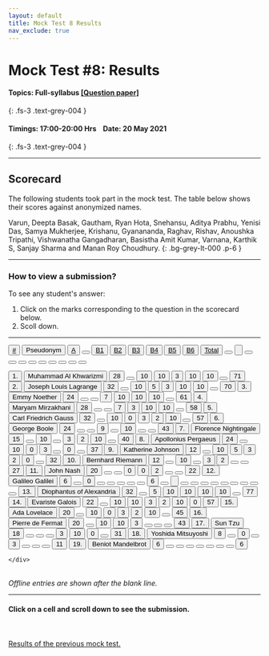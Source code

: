 ```yaml
---
layout: default
title: Mock Test 8 Results
nav_exclude: true
---
```



#  Mock Test #8: Results

#### Topics: Full-syllabus  [[Question paper]](/docs/mock_test/008_may_20_full)
{: .fs-3 .text-grey-004 }


#### Timings: 17:00-20:00 Hrs &nbsp;&nbsp;  Date: 20 May 2021
{: .fs-3 .text-grey-004 }

---


## Scorecard


The following students took part in the mock test. The table below shows their scores against anonymized names.



Varun, Deepta Basak, Gautham, Ryan Hota,  Snehansu,  Aditya Prabhu,  Yenisi Das,  Samya Mukherjee,
Krishanu,  Gyanananda,  Raghav,  Rishav,  Anoushka Tripathi,  Vishwanatha Gangadharan,  Basistha Amit Kumar,
Varnana,  Karthik S, Sanjay Sharma and Manan Roy Choudhury.
{: .bg-grey-lt-000 .p-6 }


---

### How to view a submission?

To see any student's answer:

1. Click on the marks corresponding to the question in the scorecard below.
2. Scoll down.


---

  <div class="markpalette">
      <div class="markpalette-keys">

<button class="markbutton white"><u>#</u></button>
<input type="button" class="markbutton white" value="Pseudonym"/>
<button class="markbutton white"><u>A</u></button>
<button class="markbutton white"></button>
<button class="markbutton white"><u>B1</u></button>
<button class="markbutton white"><u>B2</u></button>
<button class="markbutton white"><u>B3</u></button>
<button class="markbutton white"><u>B4</u></button>
<button class="markbutton white"><u>B5</u></button>
<button class="markbutton white"><u>B6</u></button>
<button class="markbutton white"><u>Total</u></button>
<button class="markbutton white"></button>
<input type="button" class="markbutton white" value=""/>
<button class="markbutton white" ></button>
<button class="markbutton white"></button>
<button class="markbutton white"></button>
<button class="markbutton white"></button>
<button class="markbutton white"></button>
<button class="markbutton white"></button>
<button class="markbutton white"></button>
<button class="markbutton white"></button>
<button class="markbutton white"></button>



<button class="markbutton rank">1. </button>
<input type="button" class="markbutton white" value="Muhammad Al Khwarizmi"/>
<button class="markbutton blank" onclick = "markdisplay('Muhammad_Al_Khwarizmi/PartA',8)">28</button>
<button class="button white"></button>
<button class="markbutton right" onclick = "markdisplay('Muhammad_Al_Khwarizmi/B1',8)">10</button>
<button class="markbutton right" onclick = "markdisplay('Muhammad_Al_Khwarizmi/B2',8)">10</button>
<button class="markbutton wrong" onclick = "markdisplay('Muhammad_Al_Khwarizmi/B3',8)">3</button>
<button class="markbutton right" onclick = "markdisplay('Muhammad_Al_Khwarizmi/B4',8)">10</button>
<button class="markbutton right" onclick = "markdisplay('Muhammad_Al_Khwarizmi/B5',8)">10</button>
<button class="button blank"></button>
<button class="markbutton total">71</button>
<button class="markbutton rank">2. </button>
<input type="button" class="markbutton white" value="Joseph Louis Lagrange"/>
<button class="markbutton blank" onclick = "markdisplay('Joseph_Louis_Lagrange/PartA',8)">32</button>
<button class="button white"></button>
<button class="markbutton right" onclick = "markdisplay('Joseph_Louis_Lagrange/B1',8)">10</button>
<button class="markbutton right" onclick = "markdisplay('Joseph_Louis_Lagrange/B2',8)">5</button>
<button class="markbutton wrong" onclick = "markdisplay('Joseph_Louis_Lagrange/B3',8)">3</button>
<button class="markbutton right" onclick = "markdisplay('Joseph_Louis_Lagrange/B4',8)">10</button>
<button class="markbutton right" onclick = "markdisplay('Joseph_Louis_Lagrange/B5',8)">10</button>
<button class="button blank"></button>
<button class="markbutton total">70</button>
<button class="markbutton rank">3. </button>
<input type="button" class="markbutton white" value="Emmy Noether"/>
<button class="markbutton blank" onclick = "markdisplay('Emmy_Noether/PartA',8)">24</button>
<button class="button white"></button>
<button class="button blank"></button>
<button class="markbutton right" onclick = "markdisplay('Emmy_Noether/B2',8)">7</button>
<button class="markbutton right" onclick = "markdisplay('Emmy_Noether/B3',8)">10</button>
<button class="markbutton right" onclick = "markdisplay('Emmy_Noether/B4',8)">10</button>
<button class="markbutton right" onclick = "markdisplay('Emmy_Noether/B5',8)">10</button>
<button class="button blank"></button>
<button class="markbutton total">61</button>
<button class="markbutton rank">4. </button>
<input type="button" class="markbutton white" value="Maryam Mirzakhani"/>
<button class="markbutton blank" onclick = "markdisplay('Maryam_Mirzakhani/PartA',8)">28</button>
<button class="button white"></button>
<button class="button blank"></button>
<button class="markbutton right" onclick = "markdisplay('Maryam_Mirzakhani/B2',8)">7</button>
<button class="markbutton wrong" onclick = "markdisplay('Maryam_Mirzakhani/B3',8)">3</button>
<button class="markbutton right" onclick = "markdisplay('Maryam_Mirzakhani/B4',8)">10</button>
<button class="markbutton right" onclick = "markdisplay('Maryam_Mirzakhani/B5',8)">10</button>
<button class="button blank"></button>
<button class="markbutton total">58</button>
<button class="markbutton rank">5. </button>
<input type="button" class="markbutton white" value="Carl Friedrich Gauss"/>
<button class="markbutton blank" onclick = "markdisplay('Carl_Friedrich_Gauss/PartA',8)">32</button>
<button class="button white"></button>
<button class="markbutton right" onclick = "markdisplay('Carl_Friedrich_Gauss/B1',8)">10</button>
<button class="markbutton wrong" onclick = "markdisplay('Carl_Friedrich_Gauss/B2',8)">0</button>
<button class="markbutton wrong" onclick = "markdisplay('Carl_Friedrich_Gauss/B3',8)">3</button>
<button class="markbutton wrong" onclick = "markdisplay('Carl_Friedrich_Gauss/B4',8)">2</button>
<button class="markbutton right" onclick = "markdisplay('Carl_Friedrich_Gauss/B5',8)">10</button>
<button class="button blank"></button>
<button class="markbutton total">57</button>
<button class="markbutton rank">6. </button>
<input type="button" class="markbutton white" value="George Boole"/>
<button class="markbutton blank" onclick = "markdisplay('George_Boole/PartA',8)">24</button>
<button class="button white"></button>
<button class="button blank"></button>
<button class="markbutton right" onclick = "markdisplay('George_Boole/B2',8)">9</button>
<button class="button blank"></button>
<button class="markbutton right" onclick = "markdisplay('George_Boole/B4',8)">10</button>
<button class="button blank"></button>
<button class="button blank"></button>
<button class="markbutton total">43</button>
<button class="markbutton rank">7. </button>
<input type="button" class="markbutton white" value="Florence Nightingale"/>
<button class="markbutton blank" onclick = "markdisplay('Florence_Nightingale/PartA',8)">15</button>
<button class="button white"></button>
<button class="markbutton right" onclick = "markdisplay('Florence_Nightingale/B1',8)">10</button>
<button class="button blank"></button>
<button class="markbutton wrong" onclick = "markdisplay('Florence_Nightingale/B3',8)">3</button>
<button class="markbutton wrong" onclick = "markdisplay('Florence_Nightingale/B4',8)">2</button>
<button class="markbutton right" onclick = "markdisplay('Florence_Nightingale/B5',8)">10</button>
<button class="button blank"></button>
<button class="markbutton total">40</button>
<button class="markbutton rank">8. </button>
<input type="button" class="markbutton white" value="Apollonius Pergaeus"/>
<button class="markbutton blank" onclick = "markdisplay('Apollonius_Pergaeus/PartA',8)">24</button>
<button class="button white"></button>
<button class="markbutton right" onclick = "markdisplay('Apollonius_Pergaeus/B1',8)">10</button>
<button class="markbutton wrong" onclick = "markdisplay('Apollonius_Pergaeus/B2',8)">0</button>
<button class="markbutton wrong" onclick = "markdisplay('Apollonius_Pergaeus/B3',8)">3</button>
<button class="button blank"></button>
<button class="markbutton wrong" onclick = "markdisplay('Apollonius_Pergaeus/B5',8)">0</button>
<button class="button blank"></button>
<button class="markbutton total">37</button>
<button class="markbutton rank">9. </button>
<input type="button" class="markbutton white" value="Katherine Johnson"/>
<button class="markbutton blank" onclick = "markdisplay('Katherine_Johnson/PartA',8)">12</button>
<button class="button white"></button>
<button class="markbutton right" onclick = "markdisplay('Katherine_Johnson/B1',8)">10</button>
<button class="markbutton right" onclick = "markdisplay('Katherine_Johnson/B2',8)">5</button>
<button class="markbutton wrong" onclick = "markdisplay('Katherine_Johnson/B3',8)">3</button>
<button class="markbutton wrong" onclick = "markdisplay('Katherine_Johnson/B4',8)">2</button>
<button class="markbutton wrong" onclick = "markdisplay('Katherine_Johnson/B5',8)">0</button>
<button class="button blank"></button>
<button class="markbutton total">32</button>
<button class="markbutton rank">10. </button>
<input type="button" class="markbutton white" value="Bernhard Riemann"/>
<button class="markbutton blank" onclick = "markdisplay('Bernhard_Riemann/PartA',8)">12</button>
<button class="button white"></button>
<button class="markbutton right" onclick = "markdisplay('Bernhard_Riemann/B1',8)">10</button>
<button class="button blank"></button>
<button class="markbutton wrong" onclick = "markdisplay('Bernhard_Riemann/B3',8)">3</button>
<button class="markbutton wrong" onclick = "markdisplay('Bernhard_Riemann/B4',8)">2</button>
<button class="button blank"></button>
<button class="button blank"></button>
<button class="markbutton total">27</button>
<button class="markbutton rank">11. </button>
<input type="button" class="markbutton white" value="John Nash"/>
<button class="markbutton blank" onclick = "markdisplay('John_Nash/PartA',8)">20</button>
<button class="button white"></button>
<button class="button blank"></button>
<button class="markbutton wrong" onclick = "markdisplay('John_Nash/B2',8)">0</button>
<button class="markbutton wrong" onclick = "markdisplay('John_Nash/B3',8)">0</button>
<button class="markbutton wrong" onclick = "markdisplay('John_Nash/B4',8)">2</button>
<button class="button blank"></button>
<button class="button blank"></button>
<button class="markbutton total">22</button>
<button class="markbutton rank">12. </button>
<input type="button" class="markbutton white" value="Galileo Galilei"/>
<button class="markbutton blank" onclick = "markdisplay('Galileo_Galilei/PartA',8)">6</button>
<button class="button white"></button>
<button class="markbutton wrong" onclick = "markdisplay('Galileo_Galilei/B1',8)">0</button>
<button class="button blank"></button>
<button class="button blank"></button>
<button class="button blank"></button>
<button class="button blank"></button>
<button class="button blank"></button>
<button class="markbutton total">6</button>
<button class="markbutton white"></button>
<input type="button" class="markbutton white" value=""/>
<button class="markbutton white"></button>
<button class="markbutton white"></button>
<button class="markbutton white"></button>
<button class="markbutton white"></button>
<button class="markbutton white"></button>
<button class="markbutton white"></button>
<button class="markbutton white"></button>
<button class="markbutton white"></button>
<button class="markbutton white"></button>
<button class="markbutton rank">13. </button>
<input type="button" class="markbutton white" value="Diophantus of Alexandria"/>
<button class="markbutton blank" onclick = "markdisplay('Diophantus_of_Alexandria/PartA',8)">32</button>
<button class="button white"></button>
<button class="markbutton right" onclick = "markdisplay('Diophantus_of_Alexandria/B1',8)">5</button>
<button class="markbutton right" onclick = "markdisplay('Diophantus_of_Alexandria/B2',8)">10</button>
<button class="markbutton right" onclick = "markdisplay('Diophantus_of_Alexandria/B3',8)">10</button>
<button class="markbutton right" onclick = "markdisplay('Diophantus_of_Alexandria/B4',8)">10</button>
<button class="markbutton right" onclick = "markdisplay('Diophantus_of_Alexandria/B5',8)">10</button>
<button class="button blank"></button>
<button class="markbutton total">77</button>
<button class="markbutton rank">14. </button>
<input type="button" class="markbutton white" value="Evariste Galois"/>
<button class="markbutton blank" onclick = "markdisplay('Evariste_Galois/PartA',8)">22</button>
<button class="button white"></button>
<button class="markbutton right" onclick = "markdisplay('Evariste_Galois/B1',8)">10</button>
<button class="markbutton right" onclick = "markdisplay('Evariste_Galois/B2',8)">10</button>
<button class="markbutton wrong" onclick = "markdisplay('Evariste_Galois/B3',8)">3</button>
<button class="markbutton wrong" onclick = "markdisplay('Evariste_Galois/B4',8)">2</button>
<button class="markbutton right" onclick = "markdisplay('Evariste_Galois/B5',8)">10</button>
<button class="markbutton wrong" onclick = "markdisplay('Evariste_Galois/B6',8)">0</button>
<button class="markbutton total">57</button>
<button class="markbutton rank">15. </button>
<input type="button" class="markbutton white" value="Ada Lovelace"/>
<button class="markbutton blank" onclick = "markdisplay('Ada_Lovelace/PartA',8)">20</button>
<button class="button white"></button>
<button class="markbutton right" onclick = "markdisplay('Ada_Lovelace/B1',8)">10</button>
<button class="markbutton wrong" onclick = "markdisplay('Ada_Lovelace/B2',8)">0</button>
<button class="markbutton wrong" onclick = "markdisplay('Ada_Lovelace/B3',8)">3</button>
<button class="markbutton wrong" onclick = "markdisplay('Ada_Lovelace/B4',8)">2</button>
<button class="markbutton right" onclick = "markdisplay('Ada_Lovelace/B5',8)">10</button>
<button class="button blank"></button>
<button class="markbutton total">45</button>
<button class="markbutton rank">16. </button>
<input type="button" class="markbutton white" value="Pierre de Fermat"/>
<button class="markbutton blank" onclick = "markdisplay('Pierre_de_Fermat/PartA',8)">20</button>
<button class="button white"></button>
<button class="markbutton right" onclick = "markdisplay('Pierre_de_Fermat/B1',8)">10</button>
<button class="markbutton right" onclick = "markdisplay('Pierre_de_Fermat/B2',8)">10</button>
<button class="markbutton wrong" onclick = "markdisplay('Pierre_de_Fermat/B3',8)">3</button>
<button class="button blank"></button>
<button class="button blank"></button>
<button class="button blank"></button>
<button class="markbutton total">43</button>
<button class="markbutton rank">17. </button>
<input type="button" class="markbutton white" value="Sun Tzu"/>
<button class="markbutton blank" onclick = "markdisplay('Sun_Tzu/PartA',8)">18</button>
<button class="button white"></button>
<button class="button blank"></button>
<button class="button blank"></button>
<button class="markbutton wrong" onclick = "markdisplay('Sun_Tzu/B3',8)">3</button>
<button class="markbutton right" onclick = "markdisplay('Sun_Tzu/B4',8)">10</button>
<button class="markbutton wrong" onclick = "markdisplay('Sun_Tzu/B5',8)">0</button>
<button class="button blank"></button>
<button class="markbutton total">31</button>
<button class="markbutton rank">18. </button>
<input type="button" class="markbutton white" value="Yoshida Mitsuyoshi"/>
<button class="markbutton blank" onclick = "markdisplay('Yoshida_Mitsuyoshi/PartA',8)">8</button>
<button class="button white"></button>
<button class="markbutton wrong" onclick = "markdisplay('Yoshida_Mitsuyoshi/B1',8)">0</button>
<button class="button blank"></button>
<button class="markbutton wrong" onclick = "markdisplay('Yoshida_Mitsuyoshi/B3',8)">3</button>
<button class="button blank"></button>
<button class="button blank"></button>
<button class="button blank"></button>
<button class="markbutton total">11</button>
<button class="markbutton rank">19. </button>
<input type="button" class="markbutton white" value="Beniot Mandelbrot"/>
<button class="markbutton blank" onclick = "markdisplay('Beniot_Mandelbrot/PartA',8)">6</button>
<button class="button white"></button>
<button class="button blank"></button>
<button class="button blank"></button>
<button class="button blank"></button>
<button class="button blank"></button>
<button class="button blank"></button>
<button class="button blank"></button>
<button class="markbutton total">6</button>






    </div>
</div>

<br>
<i>Offline entries are shown after the blank line.</i>

<hr>

<div style="min-height:2px" id="themarktext">
<h4>Click on a cell and scroll down to see the submission.</h4>
</div>


<br>
<br>
<a href="/docs/mock_test/007_may_6_scorecard">Results of the previous mock test.</a>
<br>



